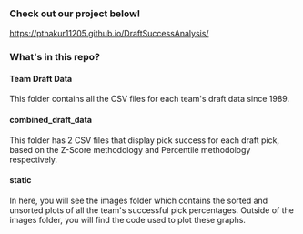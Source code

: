 ### Check out our project below!

https://pthakur11205.github.io/DraftSuccessAnalysis/

### What's in this repo?

#### Team Draft Data
  This folder contains all the CSV files for each team's draft data since 1989.

#### combined_draft_data
  This folder has 2 CSV files that display pick success for each draft pick, based on the Z-Score methodology and Percentile methodology respectively.

#### static
  In here, you will see the images folder which contains the sorted and unsorted plots of all the team's successful pick percentages. Outside of the images folder, you will find the code used to plot these graphs.
